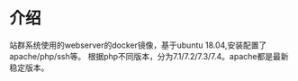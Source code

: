 # 介绍
站群系统使用的webserver的docker镜像，基于ubuntu 18.04,安装配置了apache/php/ssh等。
根据php不同版本，分为7.1/7.2/7.3/7.4。apache都是最新稳定版本。
